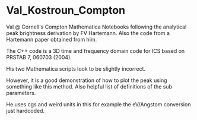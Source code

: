# Val_Kostroun_Compton
Val @ Cornell's Compton Mathematica Notebooks following the analytical peak brightness derivation by FV Hartemann. Also the code from a Hartemann paper obtained from him.

The C++ code is a 3D time and frequency domain code for ICS based on PRSTAB 7, 060703 (2004).

His two Mathematica scripts look to be slightly incorrect.

However, it is a good demonstration of how to plot the peak using something like this method. Also helpful list of definitions of the sub parameters.

He uses cgs and weird units in this for example the eV/Angstom conversion just hardcoded.

